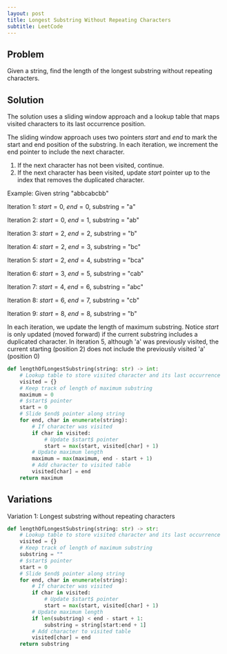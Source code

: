 ```yaml
---
layout: post
title: Longest Substring Without Repeating Characters
subtitle: LeetCode
---
```


## Problem
Given a string, find the length of the longest substring without repeating characters.

## Solution

The solution uses a sliding window approach and a lookup table that maps visited characters to its last occurrence position.

The sliding window approach uses two pointers $start$ and $end$ to mark the start and end position of the substring. In each iteration, we increment the end pointer to include the next character.

1. If the next character has not been visited, continue.
2. If the next character has been visited, update $start$ pointer up to the index that removes the duplicated character.

Example: Given string "abbcabcbb"

Iteration 1: $start = 0$, $end = 0$, substring = "a"

Iteration 2: $start = 0$, $end = 1$, substring = "ab"

Iteration 3: $start = 2$, $end = 2$, substring = "b"

Iteration 4: $start = 2$, $end = 3$, substring = "bc"

Iteration 5: $start = 2$, $end = 4$, substring = "bca"

Iteration 6: $start = 3$, $end = 5$, substring = "cab"

Iteration 7: $start = 4$, $end = 6$, substring = "abc"

Iteration 8: $start = 6$, $end = 7$, substring = "cb"

Iteration 9: $start = 8$, $end = 8$, substring = "b"


In each iteration, we update the length of maximum substring. Notice $start$ is only updated (moved forward) if the current substring includes a duplicated character. In iteration 5, although 'a' was previously visited, the current starting (position 2) does not include the previously visited 'a' (position 0)


```python
def lengthOfLongestSubstring(string: str) -> int:
    # Lookup table to store visited character and its last occurrence
    visited = {}
    # Keep track of length of maximum substring
    maximum = 0
    # $start$ pointer
    start = 0
    # Slide $end$ pointer along string
    for end, char in enumerate(string):
        # If character was visited
        if char in visited:
            # Update $start$ pointer
            start = max(start, visited[char] + 1)
        # Update maximum length
        maximum = max(maximum, end - start + 1)
        # Add character to visited table
        visited[char] = end
    return maximum
```

## Variations

Variation 1: Longest substring without repeating characters
```python
def lengthOfLongestSubstring(string: str) -> str:
    # Lookup table to store visited character and its last occurrence
    visited = {}
    # Keep track of length of maximum substring
    substring = ""
    # $start$ pointer
    start = 0
    # Slide $end$ pointer along string
    for end, char in enumerate(string):
        # If character was visited
        if char in visited:
            # Update $start$ pointer
            start = max(start, visited[char] + 1)
        # Update maximum length
        if len(substring) < end - start + 1:
            substring = string[start:end + 1]
        # Add character to visited table
        visited[char] = end
    return substring
```
